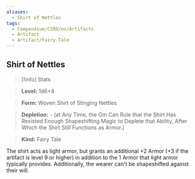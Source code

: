 ```yaml
---
aliases:
  - Shirt of Nettles
tags:
  - Compendium/CSRD/en/Artifacts
  - Artifact
  - Artifact/Fairy-Tale
---
```

  
    
## Shirt of Nettles    
>[!info] Stats    
> **Level:** 1d6+4    
> **Form:** Woven Shirt of Stinging Nettles    
> **Depletion:** - (at Any Time, the Gm Can Rule that the Shirt Has Resisted Enough Shapeshifting Magic to Deplete that Ability, After Which the Shirt Still Functions as Armor.)    
> **Kind:** Fairy Tale  
    
The shirt acts as light armor, but grants an additional +2 Armor (+3 if the artifact is level 9 or higher) in addition to the 1 Armor that light armor typically provides. Additionally, the wearer can't be shapeshifted against their will.